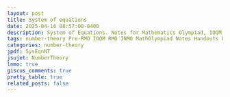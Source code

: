 ```yaml
---
layout: post
title: System of equations
date: 2025-04-16 08:57:00-0400
description: System of Equations. Notes for Mathematics Olympiad, IOQM, RMO, INMO. Problem set, Solutions, Questions, Answers, Hints, Walkthroughs, Discussions, Solutions in pdf.
tags: number-theory Pre-RMO IOQM RMO INMO MathOlympiad Notes Handouts LectureNotes
categories: number-theory
jpdf: SysEqnNT
jsujet: NumberTheory
lnmo: true
giscus_comments: true
pretty_table: true
related_posts: false
---
```

